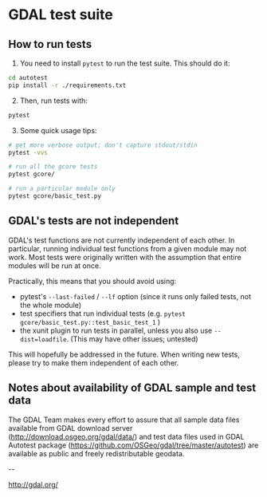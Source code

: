 # GDAL test suite


## How to run tests

1. You need to install `pytest` to run the test suite. This should do it:

```bash
cd autotest
pip install -r ./requirements.txt
```

2. Then, run tests with:

```bash
pytest
```

3. Some quick usage tips:

```bash
# get more verbose output; don't capture stdout/stdin
pytest -vvs

# run all the gcore tests
pytest gcore/

# run a particular module only
pytest gcore/basic_test.py
```


## GDAL's tests are not independent

GDAL's test functions are not currently independent of each other. In particular, running individual test functions from a given module may not work. Most tests were originally written with the assumption that entire modules will be run at once.

Practically, this means that you should avoid using:


* pytest's `--last-failed` / `--lf` option (since it runs only failed tests, not the whole module)
* test specifiers that run individual tests (e.g. `pytest gcore/basic_test.py::test_basic_test_1` )
* the xunit plugin to run tests in parallel, unless you also use `--dist=loadfile`. (This may have other issues; untested)

This will hopefully be addressed in the future. When writing new tests, please try to make them independent of each other.


## Notes about availability of GDAL sample and test data

The GDAL Team makes every effort to assure that all sample data files
available from GDAL download server (http://download.osgeo.org/gdal/data/) and
test data files used in GDAL Autotest package (https://github.com/OSGeo/gdal/tree/master/autotest)
are available as public and freely redistributable geodata.

--

http://gdal.org/
